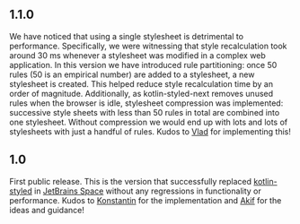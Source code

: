 ## 1.1.0

We have noticed that using a single stylesheet is detrimental to performance. Specifically, we were witnessing that
style recalculation took around 30 ms whenever a stylesheet was modified in a complex web application. In this version
we have introduced rule partitioning: once 50 rules (50 is an empirical number) are added to a stylesheet, a new
stylesheet is created. This helped reduce style recalculation time by an order of magnitude. Additionally, as
kotlin-styled-next removes unused rules when the browser is idle, stylesheet compression was implemented: successive
style sheets with less than 50 rules in total are combined into one stylesheet. Without compression we would end up with
lots and lots of stylesheets with just a handful of rules. Kudos to [Vlad](https://github.com/Recognized) for
implementing this!

## 1.0

First public release. This is the version that successfully
replaced [kotlin-styled](https://github.com/JetBrains/kotlin-wrappers/tree/master/kotlin-styled)
in [JetBrains Space](https://www.jetbrains.com/space/) without any regressions in functionality or performance. Kudos
to [Konstantin](https://github.com/tretikoff) for the implementation and [Akif](https://github.com/Skolotsky) for the
ideas and guidance!